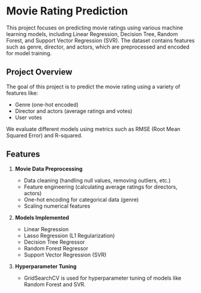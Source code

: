 # Movie Rating Prediction

This project focuses on predicting movie ratings using various machine learning models, including Linear Regression, Decision Tree, Random Forest, and Support Vector Regression (SVR). The dataset contains features such as genre, director, and actors, which are preprocessed and encoded for model training.

## Project Overview

The goal of this project is to predict the movie rating using a variety of features like:
- Genre (one-hot encoded)
- Director and actors (average ratings and votes)
- User votes

We evaluate different models using metrics such as RMSE (Root Mean Squared Error) and R-squared.

## Features

1. **Movie Data Preprocessing**
    - Data cleaning (handling null values, removing outliers, etc.)
    - Feature engineering (calculating average ratings for directors, actors)
    - One-hot encoding for categorical data (genre)
    - Scaling numerical features

2. **Models Implemented**
    - Linear Regression
    - Lasso Regression (L1 Regularization)
    - Decision Tree Regressor
    - Random Forest Regressor
    - Support Vector Regression (SVR)

3. **Hyperparameter Tuning**
    - GridSearchCV is used for hyperparameter tuning of models like Random Forest and SVR.
